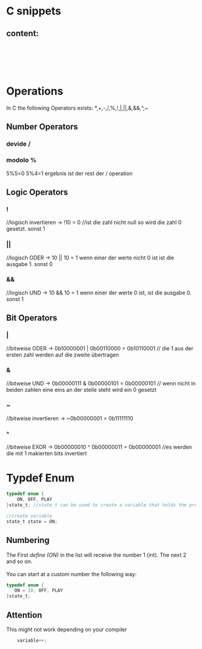 # C snippets
## content:

<br>
<br>
<br>
<br>





# Operations

In C the following Operators exists:
*,+,-,/,%,!,|,||,&,&&,^,~

## Number Operators
### devide /
### modolo %  
5%5=0  5%4=1  ergebnis ist der rest der / operation
## Logic Operators
### **!** 
//logisch invertieren -> !10 = 0 //ist die zahl nicht null so wird die zahl 0 gesetzt. sonst 1
### **||**
//logisch ODER -> 10 || 10 = 1 wenn einer der werte nicht 0 ist ist die ausgabe 1. sonst 0
### **&&**
//logisch UND -> 10 && 10 = 1 wenn einer der werte 0 ist, ist die ausgabe 0. sonst 1
## Bit Operators
### **|**
//bitweise ODER -> 0b10000001 | 0b00110000 = 0b10110001 // die 1 aus der ersten zahl werden auf die  zweite übertragen
### **&**
//bitweise UND -> 0b00000111 & 0b00000101 = 0b00000101 // wenn nicht in beiden zahlen eine eins an der stelle steht wird ein 0 gesetzt
### **~**
//bitweise invertieren -> ~0b00000001 = 0b11111110
### **^**
//bitweise EXOR -> 0b00000010 ^ 0b00000011 = 0b00000001 //es werden die mit 1 makierten bits invertiert



# Typdef Enum

``` C
typedef enum {
    ON, OFF, PLAY
}state_t; //state_t can be used to create a variable that holds the previous defined states

//create variable
state_t	state = ON;
```
## Numbering
The First *define (ON)* in the list will receive the number 1 (int). The next 2 and so on. <br>
<br>
You can start at a custom number the following way:
 ``` C
typedef enum {
    ON = 10, OFF, PLAY
}state_t;

```


## Attention
This might not work depending on your compiler
``` C
    variable++;
```
